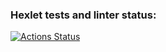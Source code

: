 ### Hexlet tests and linter status:
[![Actions Status](https://github.com/TsuShinra/python-project-lvl1/workflows/hexlet-check/badge.svg)](https://github.com/TsuShinra/python-project-lvl1/actions)